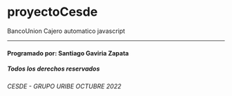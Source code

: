 # proyectoCesde
BancoUnion Cajero automatico javascript 

***
#### Programado por: Santiago Gaviria Zapata
##### Todos los derechos reservados 
###### CESDE - GRUPO URIBE OCTUBRE 2022 
